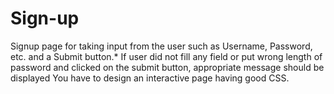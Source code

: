 # Sign-up
Signup page for taking input from the user such as Username, Password, etc. and a Submit button.* If user did not fill any field or put wrong length of password and clicked on the submit button, appropriate message should be displayed You have to design an interactive page having good CSS.
